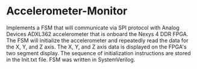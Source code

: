 # Accelerometer-Monitor
Implements a FSM that will communicate via SPI protocol with Analog Devices ADXL362 accelerometer that is onboard the Nexys 4 DDR FPGA.  The FSM will initialize the accelerometer and repeatedly read the data for the X, Y, and Z axis.  The X, Y, and Z axis data is displayed on the FPGA's two segment display.  The sequence of initialization instructions are stored in the Init.txt file.  FSM was written in SystemVerilog.
